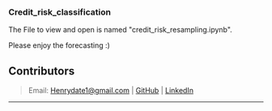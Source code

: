 ### Credit_risk_classification

The File to view and open is named "credit_risk_resampling.ipynb".

Please enjoy the forecasting :)


## Contributors
> Email: Henrydate1@gmail.com |
> [GitHub](https://github.com/henrydate) |
> [LinkedIn](https://www.linkedin.com/in/henry-date-9356351a4/)

---

